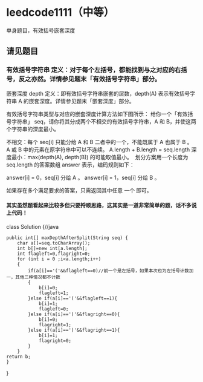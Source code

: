 # leedcode1111（中等）
单身题目，有效括号嵌套深度
## 请见题目
### 有效括号字符串 定义：对于每个左括号，都能找到与之对应的右括号，反之亦然。详情参见题末「有效括号字符串」部分。

嵌套深度 depth 定义：即有效括号字符串嵌套的层数，depth(A) 表示有效括号字符串 A 的嵌套深度。详情参见题末「嵌套深度」部分。

有效括号字符串类型与对应的嵌套深度计算方法如下图所示：
给你一个「有效括号字符串」 seq，请你将其分成两个不相交的有效括号字符串，A 和 B，并使这两个字符串的深度最小。

不相交：每个 seq[i] 只能分给 A 和 B 二者中的一个，不能既属于 A 也属于 B 。
A 或 B 中的元素在原字符串中可以不连续。
A.length + B.length = seq.length
深度最小：max(depth(A), depth(B)) 的可能取值最小。 
划分方案用一个长度为 seq.length 的答案数组 answer 表示，编码规则如下：

answer[i] = 0，seq[i] 分给 A 。
answer[i] = 1，seq[i] 分给 B 。

如果存在多个满足要求的答案，只需返回其中任意 一个 即可。

#### 其实虽然题看起来比较多但只要捋顺思路，这其实是一道非常简单的题，话不多说上代码！
class Solution {//java

    public int[] maxDepthAfterSplit(String seq) {
        char a[]=seq.toCharArray();
        int b[]=new int[a.length];
        int flagleft=0,flagright=0;
        for (int i = 0 ;i<a.length;i++)
        {
            if(a[i]=='('&&flagleft==0)//前一个是左括号，如果本次也为左括号计数加一，其他三种情况都不计数
            {
                b[i]=0;
                flagleft=1;
            }else if(a[i]=='('&&flagleft==1){
                b[i]=1;
                flagleft=0;
            }else if(a[i]==')'&&flagright==0){
                b[i]=0;
                flagright=1;
            }else if(a[i]==')'&&flagright==1){
                b[i]=1;
                flagright=0;
            }
        }
    return b;
    }
}
